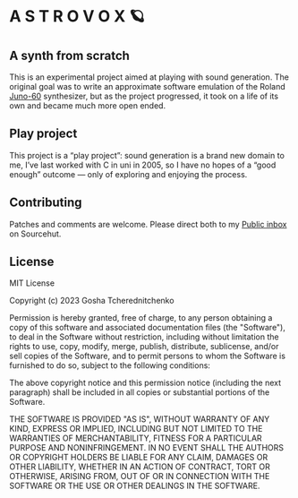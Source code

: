 # A S T R O V O X 🪐

## A synth from scratch

This is an experimental project aimed at playing with sound generation. The original goal was to write an approximate software emulation of the Roland [Juno-60](https://en.wikipedia.org/wiki/Roland_Juno-60) synthesizer, but as the project progressed, it took on a life of its own and became much more open ended.

## Play project

This project is a “play project”: sound generation is a brand new domain to me, I’ve last worked with C in uni in 2005, so I have no hopes of a “good enough” outcome — only of exploring and enjoying the process.

## Contributing

Patches and comments are welcome. Please direct both to my [Public inbox](https://lists.sr.ht/~gosha/public-inbox) on Sourcehut.

## License

MIT License

Copyright (c) 2023 Gosha Tcherednitchenko

Permission is hereby granted, free of charge, to any person obtaining a copy of this software and associated documentation files (the "Software"), to deal in the Software without restriction, including without limitation the rights to use, copy, modify, merge, publish, distribute, sublicense, and/or sell copies of the Software, and to permit persons to whom the Software is furnished to do so, subject to the following conditions:

The above copyright notice and this permission notice (including the next paragraph) shall be included in all copies or substantial portions of the Software.

THE SOFTWARE IS PROVIDED "AS IS", WITHOUT WARRANTY OF ANY KIND, EXPRESS OR IMPLIED, INCLUDING BUT NOT LIMITED TO THE WARRANTIES OF MERCHANTABILITY, FITNESS FOR A PARTICULAR PURPOSE AND NONINFRINGEMENT. IN NO EVENT SHALL THE AUTHORS OR COPYRIGHT HOLDERS BE LIABLE FOR ANY CLAIM, DAMAGES OR OTHER LIABILITY, WHETHER IN AN ACTION OF CONTRACT, TORT OR OTHERWISE, ARISING FROM, OUT OF OR IN CONNECTION WITH THE SOFTWARE OR THE USE OR OTHER DEALINGS IN THE SOFTWARE.
